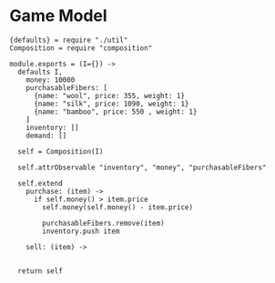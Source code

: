 Game Model
==========

    {defaults} = require "./util"
    Composition = require "composition"

    module.exports = (I={}) ->
      defaults I,
        money: 10000
        purchasableFibers: [
          {name: "wool", price: 355, weight: 1}
          {name: "silk", price: 1090, weight: 1}
          {name: "bamboo", price: 550 , weight: 1}
        ]
        inventory: []
        demand: []

      self = Composition(I)

      self.attrObservable "inventory", "money", "purchasableFibers"

      self.extend
        purchase: (item) ->
          if self.money() > item.price
            self.money(self.money() - item.price)

            purchasableFibers.remove(item)
            inventory.push item

        sell: (item) ->
          

      return self
